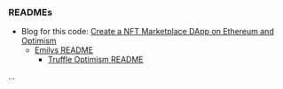 ### READMEs

* Blog for this code: [Create a NFT Marketplace DApp on Ethereum and Optimism](https://binor.netlify.app/nft-market-place)
    * [Emilys README](README-emily.md)
        * [Truffle Optimism README](README-truffle-optimism.md)

...
